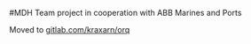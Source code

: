 #MDH Team project in cooperation with ABB Marines and Ports

Moved to [gitlab.com/kraxarn/orq](https://gitlab.com/kraxarn/orq)
